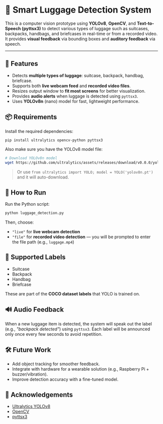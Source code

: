 # 🎒 Smart Luggage Detection System

This is a computer vision prototype using **YOLOv8**, **OpenCV**, and **Text-to-Speech (pyttsx3)** to detect various types of luggage such as suitcases, backpacks, handbags, and briefcases in real-time or from a recorded video. It provides **visual feedback** via bounding boxes and **auditory feedback** via speech.

---

## 🧠 Features

- Detects **multiple types of luggage**: suitcase, backpack, handbag, briefcase.
- Supports both **live webcam feed** and **recorded video files**.
- Resizes output window to **fit most screens** for better visualization.
- Provides **audio alerts** when luggage is detected using `pyttsx3`.
- Uses **YOLOv8n** (nano) model for fast, lightweight performance.



## 📦 Requirements

Install the required dependencies:

```bash
pip install ultralytics opencv-python pyttsx3
````

Also make sure you have the YOLOv8 model file:

```bash
# Download YOLOv8n model
wget https://github.com/ultralytics/assets/releases/download/v0.0.0/yolov8n.pt
```

> Or use `from ultralytics import YOLO; model = YOLO('yolov8n.pt')` and it will auto-download.



## 🚀 How to Run

Run the Python script:

```bash
python luggage_detection.py
```

Then, choose:

* `"live"` for **live webcam detection**
* `"file"` for **recorded video detection** — you will be prompted to enter the file path (e.g., `luggage.mp4`)



## 🧩 Supported Labels

* Suitcase
* Backpack
* Handbag
* Briefcase

These are part of the **COCO dataset labels** that YOLO is trained on.


## 🔊 Audio Feedback

When a new luggage item is detected, the system will speak out the label (e.g., *"backpack detected"*) using `pyttsx3`. Each label will be announced only once every few seconds to avoid repetition.



## 🛠️ Future Work

* Add object tracking for smoother feedback.
* Integrate with hardware for a wearable solution (e.g., Raspberry Pi + buzzer/vibration).
* Improve detection accuracy with a fine-tuned model.



## 🧠 Acknowledgements

* [Ultralytics YOLOv8](https://github.com/ultralytics/ultralytics)
* [OpenCV](https://opencv.org/)
* [pyttsx3](https://pypi.org/project/pyttsx3/)
